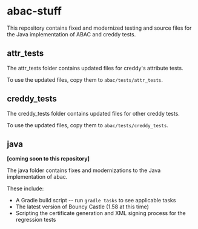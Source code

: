 # abac-stuff

This repository contains fixed and modernized testing and source files for the Java implementation of ABAC and creddy tests.

## attr_tests

The attr_tests folder contains updated files for creddy's attribute tests.

To use the updated files, copy them to `abac/tests/attr_tests`.

## creddy_tests

The creddy_tests folder contains updated files for other creddy tests.

To use the updated files, copy them to `abac/tests/creddy_tests`.

## java

__[coming soon to this repository]__

The java folder contains fixes and modernizations to the Java implementation of abac.

These include:

- A Gradle build script -- run `gradle tasks` to see applicable tasks
- The latest version of Bouncy Castle (1.58 at this time)
- Scripting the certificate generation and XML signing process for the regression tests